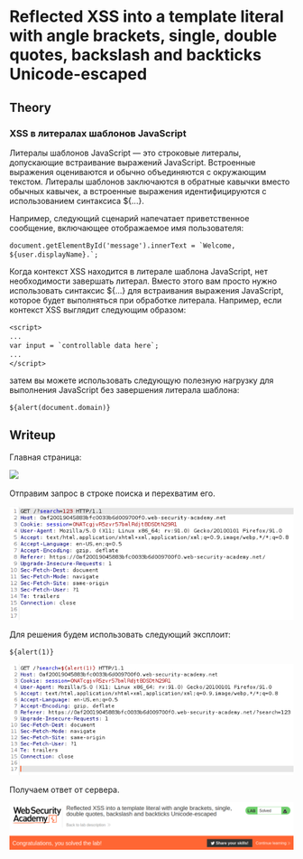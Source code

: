 # Reflected XSS into a template literal with angle brackets, single, double quotes, backslash and backticks Unicode-escaped

## Theory

<h3>XSS в литералах шаблонов JavaScript</h3>

Литералы шаблонов JavaScript — это строковые литералы, допускающие встраивание выражений JavaScript. Встроенные выражения оцениваются и обычно объединяются с окружающим текстом. Литералы шаблонов заключаются в обратные кавычки вместо обычных кавычек, а встроенные выражения идентифицируются с использованием синтаксиса ${...}.

Например, следующий сценарий напечатает приветственное сообщение, включающее отображаемое имя пользователя:
```
document.getElementById('message').innerText = `Welcome, ${user.displayName}.`;
```

Когда контекст XSS находится в литерале шаблона JavaScript, нет необходимости завершать литерал. Вместо этого вам просто нужно использовать синтаксис ${...} для встраивания выражения JavaScript, которое будет выполняться при обработке литерала. Например, если контекст XSS выглядит следующим образом:
```
<script>
...
var input = `controllable data here`;
...
</script>
```

затем вы можете использовать следующую полезную нагрузку для выполнения JavaScript без завершения литерала шаблона:
```
${alert(document.domain)}
```

## Writeup

[1]: ./assets/1.png

Главная страница:

![][1]

Отправим запрос в строке поиска и перехватим его.

![](./assets/2.png)

Для решения будем использовать следующий эксплоит:
```
${alert(1)}
```

![](./assets/3.png)

Получаем ответ от сервера.

![](./assets/4.png)
